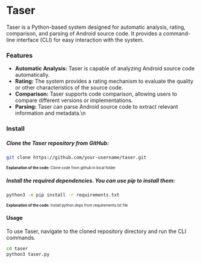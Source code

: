 # Taser
Taser is a Python-based system designed for automatic analysis, rating, comparison, and parsing of Android source code. It provides a command-line interface (CLI) for easy interaction with the system.

### Features
- **Automatic Analysis:** Taser is capable of analyzing Android source code automatically.
- **Rating:** The system provides a rating mechanism to evaluate the quality or other characteristics of the source code.
- **Comparison:** Taser supports code comparison, allowing users to compare different versions or implementations.
- **Parsing:** Taser can parse Android source code to extract relevant information and metadata.\n

### Install
##### Clone the Taser repository from GitHub:
``` bash
git clone https://github.com/your-username/taser.git
```
<sub><sup><b>Explanation of the code:</b> Clone code from github in local folder</sup></sub>

##### Install the required dependencies. You can use pip to install them:
``` bash
python3 -m pip install -r requirements.txt
```
<sub><sup><b>Explanation of the code:</b> Install python deps from requirements.txt file</sup></sub>

#### Usage
To use Taser, navigate to the cloned repository directory and run the CLI commands.

``` bash
cd taser
python3 taser.py
```
